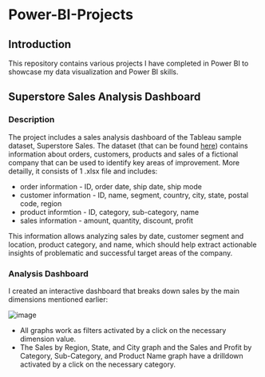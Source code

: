 # Power-BI-Projects

## Introduction

This repository contains various projects I have completed in Power BI to showcase my data visualization and Power BI skills.

## Superstore Sales Analysis Dashboard

### Description

The project includes a sales analysis dashboard of the Tableau sample dataset, Superstore Sales. The dataset (that can be found [here](https://public.tableau.com/app/learn/sample-data)) contains information about orders, customers, products and sales of a fictional company that can be used to identify key areas of improvement. More detailly, it consists of 1 .xlsx file and includes:

* order information - ID, order date, ship date, ship mode
* customer information - ID, name, segment, country, city, state, postal code, region
* product informtion - ID, category, sub-category, name
* sales information - amount, quantity, discount, profit

This information allows analyzing sales by date, customer segment and location, product category, and name, which should help extract actionable insights of problematic and successful target areas of the company.

### Analysis Dashboard

I created an interactive dashboard that breaks down sales by the main dimensions mentioned earlier:

![image](https://github.com/user-attachments/assets/2c06d7b5-30ec-4cc4-8902-08c99da7e4cb)

* All graphs work as filters activated by a click on the necessary dimension value.
* The Sales by Region, State, and City graph and the Sales and Profit by Category, Sub-Category, and Product Name graph have a drilldown activated by a click on the necessary category.
